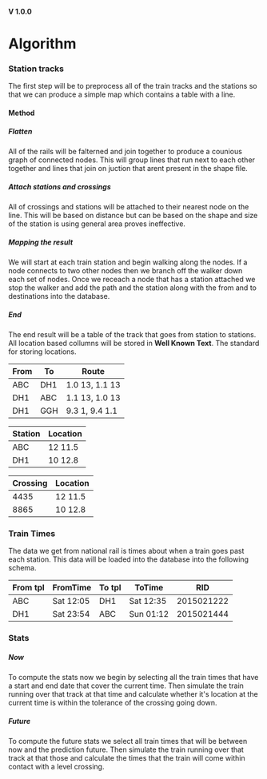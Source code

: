 **V 1.0.0**
# Algorithm
### Station tracks
The first step will be to preprocess all of the train tracks and the stations so that we can produce a simple map which contains a table with a line.

#### Method
##### Flatten
All of the rails will be falterned and join together to produce a counious graph of connected nodes. This will group lines that run next to each other together and lines that join on juction that arent present in the shape file.

##### Attach stations and crossings
All of crossings and stations will be attached to their nearest node on the line. This will be based on distance but can be based on the shape and size of the station is using general area proves ineffective.

##### Mapping the result
We will start at each train station and begin walking along the nodes. If a node connects to two other nodes then we branch off the walker down each set of nodes. Once we receach a node that has a station attached we stop the walker and add the path and the station along with the from and to destinations into the database. 

##### End
The end result will be a table of the track that goes from station to stations. All location based collumns will be stored in **Well Known Text**. The standard for storing locations.

| From | To  | Route           |
| ---- | --- | --------------- |
| ABC  | DH1 | 1.0 13, 1.1 13  |
| DH1  | ABC | 1.1 13, 1.0 13  |
| DH1  | GGH | 9.3 1, 9.4 1.1  |

| Station | Location |
| ------- | -------- |
| ABC     | 12 11.5  |
| DH1     | 10 12.8  |

| Crossing | Location |
| -------- | -------- |
| 4435     | 12 11.5  |
| 8865     | 10 12.8  |

### Train Times
The data we get from national rail is times about when a train goes past each station. This data will be loaded into the database into the following schema.

| From tpl  | FromTime  | To tpl   | ToTime    | RID          |
| --------- | --------- | -------- | --------- | ------------ |
| ABC       | Sat 12:05 | DH1      | Sat 12:35 | 2015021222   |
| DH1       | Sat 23:54 | ABC      | Sun 01:12 | 2015021444   |

### Stats
##### Now
To compute the stats now we begin by selecting all the train times that have a start and end date that cover the current time. Then simulate the train running over that track at that time and calculate whether it's location at the current time is within the tolerance of the crossing going down.
 

##### Future
To compute the future stats we select all train times that will be between now and the prediction future. Then simulate the train running over that track at that those and calculate the times that the train will come within contact with a level crossing.

